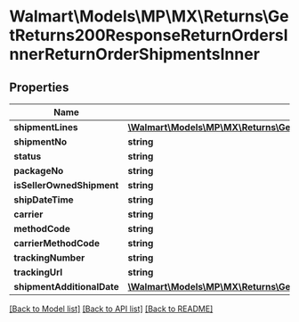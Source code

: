 # Walmart\Models\MP\MX\Returns\GetReturns200ResponseReturnOrdersInnerReturnOrderShipmentsInner

## Properties

Name | Type | Description | Notes
------------ | ------------- | ------------- | -------------
**shipmentLines** | [**\Walmart\Models\MP\MX\Returns\GetReturns200ResponseReturnOrdersInnerReturnOrderShipmentsInnerShipmentLinesInner[]**](GetReturns200ResponseReturnOrdersInnerReturnOrderShipmentsInnerShipmentLinesInner.md) |  | [optional]
**shipmentNo** | **string** |  | [optional]
**status** | **string** |  | [optional]
**packageNo** | **string** |  | [optional]
**isSellerOwnedShipment** | **string** |  | [optional]
**shipDateTime** | **string** |  | [optional]
**carrier** | **string** |  | [optional]
**methodCode** | **string** |  | [optional]
**carrierMethodCode** | **string** |  | [optional]
**trackingNumber** | **string** |  | [optional]
**trackingUrl** | **string** |  | [optional]
**shipmentAdditionalDate** | [**\Walmart\Models\MP\MX\Returns\GetReturns200ResponseReturnOrdersInnerReturnOrderShipmentsInnerShipmentAdditionalDate**](GetReturns200ResponseReturnOrdersInnerReturnOrderShipmentsInnerShipmentAdditionalDate.md) |  | [optional]


[[Back to Model list]](./) [[Back to API list]](../../../../../README.md#supported-apis) [[Back to README]](../../../../../README.md)
